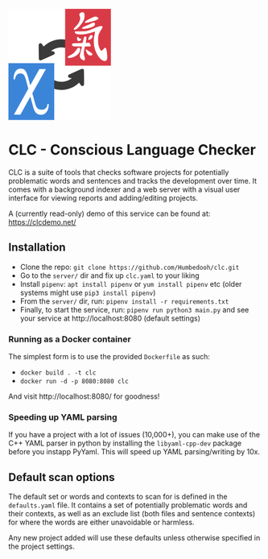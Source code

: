 
![logo](https://raw.githubusercontent.com/Humbedooh/clc/main/logo.svg) 
# CLC - Conscious Language Checker
CLC is a suite of tools that checks software projects for potentially problematic 
words and sentences and tracks the development over time. It comes with a background 
indexer and a web server with a visual user interface for viewing reports and 
adding/editing projects.

A (currently read-only) demo of this service can be found at: https://clcdemo.net/


## Installation

- Clone the repo: `git clone https://github.com/Humbedooh/clc.git`
- Go to the `server/` dir and fix up `clc.yaml` to your liking
- Install `pipenv`: `apt install pipenv` or `yum install pipenv` etc (older systems might use `pip3 install pipenv`)
- From the `server/` dir, run: `pipenv install -r requirements.txt`
- Finally, to start the service, run: `pipenv run python3 main.py` and see your service at http://localhost:8080 (default settings)

### Running as a Docker container

The simplest form is to use the provided `Dockerfile` as such:

- `docker build . -t clc`
- `docker run -d -p 8080:8080 clc`

And visit http://localhost:8080/ for goodness!

### Speeding up YAML parsing
If you have a project with a lot of issues (10,000+), you can make use of the 
C++ YAML parser in python by installing the `libyaml-cpp-dev` package before you 
instapp PyYaml. This will speed up YAML parsing/writing by 10x.


## Default scan options
The default set or words and contexts to scan for is defined in the `defaults.yaml` file.
It contains a set of potentially problematic words and their contexts, as well as an exclude 
list (both files and sentence contexts) for where the words are either unavoidable or harmless.

Any new project added will use these defaults unless otherwise specified in the project settings.
